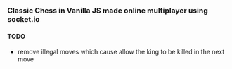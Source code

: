 ### Classic Chess in Vanilla JS made online multiplayer using socket.io

#### TODO
- remove illegal moves which cause allow the king to be killed in the next move